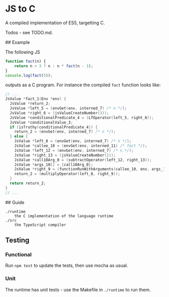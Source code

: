 # JS to C 

A compiled implementation of ES5, targetting C.

Todos - see TODO.md.

## Example

The following JS

```javascript
function fact(n) {
    return n < 3 ? n : n * fact(n - 1);
}
console.log(fact(5));
```

outputs as a C program. For instance the compiled `fact` function looks like:

```c
// ...
JsValue *fact_1(Env *env) {
  JsValue *return_2;
  JsValue *left_5 = (envGet(env, interned_7) /* n */);
  JsValue *right_6 = (jsValueCreateNumber(3));
  JsValue *conditionalPredicate_4 = (LTOperator(left_5, right_6));
  JsValue *conditionalValue_3;
  if (isTruthy(conditionalPredicate_4)) {
    return_2 = (envGet(env, interned_7) /* n */);
  } else {
    JsValue *left_8 = (envGet(env, interned_7) /* n */);
    JsValue *callee_10 = (envGet(env, interned_11) /* fact */);
    JsValue *left_12 = (envGet(env, interned_7) /* n */);
    JsValue *right_13 = (jsValueCreateNumber(1));
    JsValue *call10Arg_0 = (subtractOperator(left_12, right_13));
    JsValue *args_10[] = {call10Arg_0};
    JsValue *right_9 = (functionRunWithArguments(callee_10, env, args_10, 1));
    return_2 = (multiplyOperator(left_8, right_9));
  }
  return return_2;
}
// ...
```

## Guide

    ./runtime
        the C implementation of the language runtime
    ./src
        the TypeScript compiler

## Testing

### Functional

Run `npm test` to update the tests, then use mocha as usual.

### Unit

The runtime has unit tests - use the Makefile in `./runtime` to run them.
